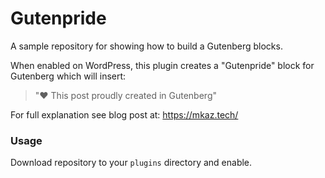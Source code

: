 
# Gutenpride

A sample repository for showing how to build a Gutenberg blocks.

When enabled on WordPress, this plugin creates a "Gutenpride" block
for Gutenberg which will insert:

> "❤️ This post proudly created in Gutenberg"

For full explanation see blog post at: https://mkaz.tech/


### Usage

Download repository to your `plugins` directory and enable.


